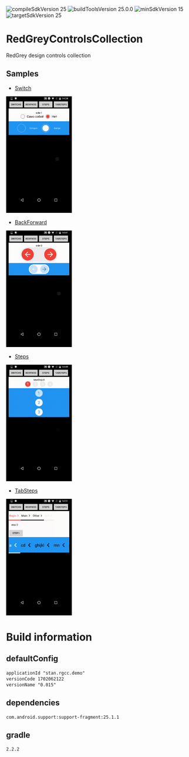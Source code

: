 ![compileSdkVersion 25](https://img.shields.io/badge/compileSdkVersion-25-yellow.svg?style=true) ![buildToolsVersion 25.0.0](https://img.shields.io/badge/buildToolsVersion-25.0.0-blue.svg?style=true) ![minSdkVersion 15](https://img.shields.io/badge/minSdkVersion-15-red.svg?style=true) ![targetSdkVersion 25](https://img.shields.io/badge/targetSdkVersion-25-green.svg?style=true)

# RedGreyControlsCollection
RedGrey design controls collection

## Samples

- [Switch](https://github.com/StanleyDevelop/RedGreyControlsCollection/blob/master/java/stan/rgcc/demo/ui/views/Switch.java)

<img src="media/switches_sample.gif" width="179" height="317" />

- [BackForward](https://github.com/StanleyDevelop/RedGreyControlsCollection/blob/master/java/stan/rgcc/demo/ui/views/BackForward.java)

<img src="media/backforward_sample.gif" width="179" height="317" />

- [Steps](https://github.com/StanleyDevelop/RedGreyControlsCollection/blob/master/java/stan/rgcc/demo/ui/views/Steps.java)

<img src="media/steps_sample.gif" width="179" height="317" />

- [TabSteps](https://github.com/StanleyDevelop/RedGreyControlsCollection/blob/master/java/stan/rgcc/demo/ui/views/TabSteps.java)

<img src="media/tabsteps_sample.gif" width="179" height="317" />

# Build information
## defaultConfig
	applicationId "stan.rgcc.demo"
	versionCode 1702062122
	versionName "0.015"
## dependencies
	com.android.support:support-fragment:25.1.1
## gradle
    2.2.2